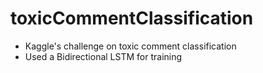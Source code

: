 # toxicCommentClassification
- Kaggle's challenge on toxic comment classification
- Used a Bidirectional LSTM for training

